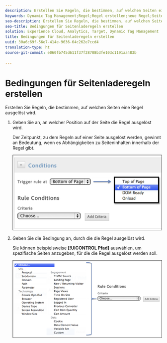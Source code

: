 ```yaml
---
description: Erstellen Sie Regeln, die bestimmen, auf welchen Seiten eine Regel ausgelöst wird.
keywords: Dynamic Tag Management;Regel;Regel erstellen;neue Regel;Seitenladeregel
seo-description: Erstellen Sie Regeln, die bestimmen, auf welchen Seiten eine Regel ausgelöst wird.
seo-title: Bedingungen für Seitenladeregeln erstellen
solution: Experience Cloud, Analytics, Target, Dynamic Tag Management
title: Bedingungen für Seitenladeregeln erstellen
uuid: 30a6c69f-56e7-414e-9636-64c262e7ccd4
translation-type: ht
source-git-commit: e060fb745d611f37f28708b3fe103c1191aa483b

---
```



# Bedingungen für Seitenladeregeln erstellen

Erstellen Sie Regeln, die bestimmen, auf welchen Seiten eine Regel ausgelöst wird.

1. Geben Sie an, an welcher Position auf der Seite die Regel ausgelöst wird.

   Der Zeitpunkt, zu dem Regeln auf einer Seite ausgelöst werden, gewinnt an Bedeutung, wenn es Abhängigkeiten zu Seiteninhalten innerhalb der Regel gibt.

   ![](assets/conditions-page-load-rules1.png)

1. Geben Sie die Bedingung an, durch die die Regel ausgelöst wird.

   Sie können beispielsweise **[!UICONTROL Pfad]** auswählen, um spezifische Seiten anzugeben, für die die Regel ausgelöst werden soll.

   ![](assets/conditions-page-load-rules2.png)

